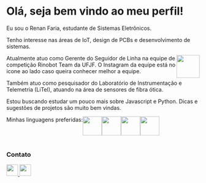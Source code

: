 <h1>Olá, seja bem vindo ao meu perfil!</h1>
<p>Eu sou o Renan Faria, estudante de Sistemas Eletrônicos.</p> 
<p>Tenho interesse nas áreas de IoT, design de PCBs e desenvolvimento de sistemas.</p>
<a href="https://www.instagram.com/rinobotbrasil/"><img align=right height=60cm src="https://github.com/sephiroth6001/sephiroth6001/assets/56770025/78c67b57-31d9-4f4b-9db8-51c6ab2b52d2"/></a>
<p>Atualmente atuo como Gerente do Seguidor de Linha na equipe de competição Rinobot Team da UFJF. O Instagram da equipe está no icone ao lado caso queira conhecer melhor a equipe.</p> 
<p> Também atuo como pesquisador do Laboratório de Instrumentação e Telemetria (LiTel), atuando na área de sensores de fibra ótica.  
<p>Estou buscando estudar um pouco mais sobre Javascript e Python. Dicas e sugestões de projetos são muito bem vindas.</p>
<div style="display:flex;">
  Minhas linguagens preferidas: 
  <img height=50cm src="https://ossmalta.eu/wp-content/uploads/2020/06/arduino-icon.png"/>
  <img height=50cm src="https://upload.wikimedia.org/wikipedia/commons/thumb/c/c3/Python-logo-notext.svg/800px-Python-logo-notext.svg.png"/>
  <img height=50cm src="https://cdn-icons-png.flaticon.com/512/919/919827.png"/>
  <img height=50cm src="https://upload.wikimedia.org/wikipedia/commons/3/32/C%2B%2B_logo.png"/>
</div>
<footer>
  <br>
  <h3>Contato</h3>
  <a href="mailto:renan.faria1999@gmail.com"><img height=30cm src="https://cdn-icons-png.flaticon.com/512/281/281769.png"</a>
  <a href=www.linkedin.com/in/renan-faria-9955021a1"><img height=30cm src="https://cdn-icons-png.flaticon.com/256/174/174857.png"</a>
</footer>

<!--
**sephiroth6001/sephiroth6001** is a ✨ _special_ ✨ repository because its `README.md` (this file) appears on your GitHub profile.

Here are some ideas to get you started:

- 🔭 I’m currently working on ...
- 🌱 I’m currently learning ...
- 👯 I’m looking to collaborate on ...
- 🤔 I’m looking for help with ...
- 💬 Ask me about ...
- 📫 How to reach me: ...
- 😄 Pronouns: ...
- ⚡ Fun fact: ...
-->
